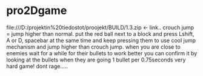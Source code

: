 # pro2Dgame
file:///D:/projektin%20tiedostot/proojekt/BUILD/1.3.zip <- link..
crouch jump = jump higher than normal.
put the red ball next to a block and press Lshift, A or D, spacebar at the same time and keep pressing them to use cool jump mechanism and jump higher than crouch jump. when you are close to enemies wait for a while for their bullets to work better you can confirm it by looking at the bullets when they are going 1 bullet per 0.75seconds
very hard game! dont rage.....
